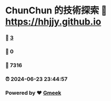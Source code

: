 # ChunChun 的技術探索 :link: https://hhjjy.github.io 
### :page_facing_up: [3](https://hhjjy.github.io/tag.html) 
### :speech_balloon: 0 
### :hibiscus: 7316 
### :alarm_clock: 2024-06-23 23:44:57 
### Powered by :heart: [Gmeek](https://github.com/Meekdai/Gmeek)
